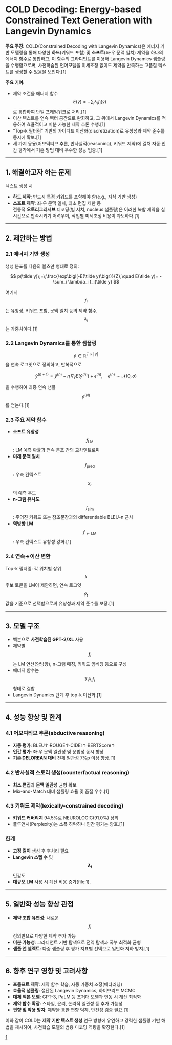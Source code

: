 # COLD Decoding: Energy-based Constrained Text Generation with Langevin Dynamics

**주요 주장:** COLD(Constrained Decoding with Langevin Dynamics)은 에너지 기반 모델링을 통해 다양한 **하드**(키워드 포함) 및 **소프트**(좌·우 문맥 일치) 제약을 하나의 에너지 함수로 통합하고, 이 함수의 그라디언트를 이용해 Langevin Dynamics 샘플링을 수행함으로써, 사전학습된 언어모델을 미세조정 없이도 제약을 만족하는 고품질 텍스트를 생성할 수 있음을 보인다.[1]

**주요 기여:**
- 제약 조건을 에너지 함수 $$E(\tilde y)= -\sum_i\lambda_i f_i(\tilde y)$$ 로 통합하여 단일 프레임워크로 처리.[1]
- 이산 텍스트를 연속 벡터 공간으로 완화하고, 그 위에서 Langevin Dynamics를 적용하여 효율적이고 미분 가능한 제약 추론 수행.[1]
- “Top-k 필터링” 기반의 가이디드 이산화(discretization)로 유창성과 제약 준수를 동시에 확보.[1]
- 세 가지 응용(어보덕티브 추론, 반사실적(reasoning), 키워드 제약)에 걸쳐 자동·인간 평가에서 기존 방법 대비 우수한 성능 입증.[1]

***

## 1. 해결하고자 하는 문제

텍스트 생성 시
- **하드 제약**: 반드시 특정 키워드를 포함해야 함(e.g., 지식 기반 생성)  
- **소프트 제약**: 좌·우 문맥 일치, 최소 편집 제한 등  
전통적 **오토리그레시브** 디코딩(빔 서치, nucleus 샘플링)은 이러한 복합 제약을 실시간으로 만족시키기 어려우며, 작업별 미세조정 비용이 과도하다.[1]

***

## 2. 제안하는 방법

### 2.1 에너지 기반 생성

생성 분포를 다음의 볼츠만 형태로 정의:  

$$
p(\tilde y)\;=\;\frac{\exp\bigl(-E(\tilde y)\bigr)}{Z},\quad
E(\tilde y)= -\sum_i \lambda_i f_i(\tilde y)
$$

여기서 $$f_i$$는 유창성, 키워드 포함, 문맥 일치 등의 제약 함수, $$\lambda_i$$는 가중치이다.[1]

### 2.2 Langevin Dynamics를 통한 샘플링

$$\tilde y\in\mathbb R^{T\times|V|}$$을 연속 로그잇으로 정의하고, 반복적으로

$$
\tilde y^{(n+1)} = \tilde y^{(n)} - \eta\,\nabla_{\tilde y}E\bigl(\tilde y^{(n)}\bigr) \;+\;\epsilon^{(n)},\quad
\epsilon^{(n)}\sim\mathcal N(0,\sigma)
$$

을 수행하여 최종 연속 샘플 $$\tilde y^{(N)}$$를 얻는다.[1]

### 2.3 주요 제약 함수

- **소프트 유창성** $$f_{\text{LM}}$$: LM 예측 확률과 연속 분포 간의 교차엔트로피  
- **미래 문맥 일치** $$f_{\text{pred}}$$: 우측 컨텍스트 $$x_r$$의 예측 우도  
- **n-그램 유사도** $$f_{\text{sim}}$$: 주어진 키워드 또는 참조문장과의 differentiable BLEU-n 근사  
- **역방향 LM** $$f_{\leftarrow\text{LM}}$$: 우측 컨텍스트 유창성 강화.[1]

### 2.4 연속→이산 변환

Top-k 필터링: 각 위치별 상위 $$k$$ 후보 토큰을 LM이 제안하면, 연속 로그잇 $$\tilde y_t$$ 값을 기준으로 선택함으로써 유창성과 제약 준수를 보장.[1]

***

## 3. 모델 구조

- 백본으로 **사전학습된 GPT-2/XL** 사용  
- 제약별 $$f_i$$는 LM 연산(양방향), n-그램 매칭, 키워드 임베딩 등으로 구성  
- 에너지 함수는 $$\sum_i\lambda_i f_i$$ 형태로 결합  
- Langevin Dynamics 단계 후 top-k 이산화.[1]

***

## 4. 성능 향상 및 한계

### 4.1 어보덕티브 추론(abductive reasoning)

- **자동 평가**: BLEU↑·ROUGE↑·CIDEr↑·BERTScore↑  
- **인간 평가**: 좌·우 문맥 일관성 및 문법성 동시 향상  
- **기존 DELOREAN 대비** 전체 일관성 7%p 이상 향상.[1]

### 4.2 반사실적 스토리 생성(counterfactual reasoning)

- **최소 편집**과 **문맥 일관성** 균형 확보  
- Mix-and-Match 대비 샘플링 효율 및 품질 우수.[1]

### 4.3 키워드 제약(lexically-constrained decoding)

- **키워드 커버리지** 94.5%로 NEUROLOGIC(91.0%) 상회  
- 플루언시(Perplexity)는 소폭 하락하나 인간 평가는 양호.[1]

### 한계

- **고정 길이** 생성 후 후처리 필요  
- **Langevin 스텝 수** 및 **$$\lambda_i$$** 민감도  
- **대규모 LM** 사용 시 계산 비용 증가(file:1).

***

## 5. 일반화 성능 향상 관점

- **제약 조합 유연성**: 새로운 $$f_i$$ 정의만으로 다양한 제약 추가 가능  
- **미분 가능성**: 그라디언트 기반 탐색으로 전역 탐색과 국부 최적화 균형  
- **샘플 앤 셀렉트**: 다중 샘플링 후 평가 지표별 선택으로 일반화 저하 방지.[1]

***

## 6. 향후 연구 영향 및 고려사항

- **프롬프트 제약**: 제약 함수 학습, 자동 가중치 조정(메타러닝)  
- **효율적 샘플링**: 절단된 Langevin Dynamics, 하이브리드 MCMC  
- **대체 백본 모델**: GPT-3, PaLM 등 초거대 모델과 연동 시 계산 최적화  
- **제약 함수 확장**: 스타일, 윤리, 논리적 일관성 등 추가 가능성  
- **편향 및 악용 방지**: 제약을 통한 편향 억제, 안전성 검증 필요.[1]

이와 같이 COLD는 **제약 기반 텍스트 생성** 연구 방향에 유연하고 강력한 샘플링 기반 해법을 제시하여, 사전학습 모델의 범용 디코딩 역량을 확장한다.[1]

[1](https://ppl-ai-file-upload.s3.amazonaws.com/web/direct-files/attachments/65988149/07dd048e-1dab-4c04-9f0e-9172fdf784c5/2202.11705v3.pdf)
